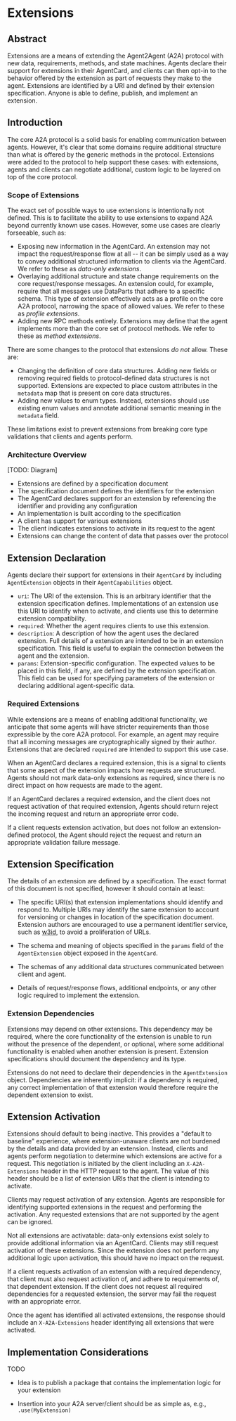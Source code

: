 # Extensions

## Abstract

Extensions are a means of extending the Agent2Agent (A2A) protocol with new data, requirements, methods, and state machines. Agents declare their support for extensions in their AgentCard, and clients can then opt-in to the behavior offered by the extension as part of requests they make to the agent. Extensions are identified by a URI and defined by their extension specification. Anyone is able to define, publish, and implement an extension.

## Introduction

The core A2A protocol is a solid basis for enabling communication between agents. However, it's clear that some domains require additional structure than what is offered by the generic methods in the protocol. Extensions were added to the protocol to help support these cases: with extensions, agents and clients can negotiate additional, custom logic to be layered on top of the core protocol.

### Scope of Extensions

The exact set of possible ways to use extensions is intentionally not defined. This is to facilitate the ability to use extensions to expand A2A beyond currently known use cases. However, some use cases are clearly forseeable, such as:

- Exposing new information in the AgentCard. An extension may not impact the request/response flow at all -- it can be simply used as a way to convey additional structured information to clients via the AgentCard. We refer to these as *data-only extensions*.
- Overlaying additional structure and state change requirements on the core request/response messages. An extension could, for example, require that all messages use DataParts that adhere to a specific schema. This type of extension effectively acts as a profile on the core A2A protocol, narrowing the space of allowed values. We refer to these as *profile extensions*.
- Adding new RPC methods entirely. Extensions may define that the agent implements more than the core set of protocol methods. We refer to these as *method extensions*.

There are some changes to the protocol that extensions *do not* allow. These are:

- Changing the definition of core data structures. Adding new fields or removing required fields to protocol-defined data structures is not supported. Extensions are expected to place custom attributes in the `metadata` map that is present on core data structures.
- Adding new values to enum types. Instead, extensions should use existing enum values and annotate additional semantic meaning in the `metadata` field.

These limitations exist to prevent extensions from breaking core type validations that clients and agents perform.

### Architecture Overview

[TODO: Diagram]

- Extensions are defined by a specification document
- The specification document defines the identifiers for the extension
- The AgentCard declares support for an extension by referencing the identifier and providing any configuration
- An implementation is built according to the specification
- A client has support for various extensions
- The client indicates extensions to activate in its request to the agent
- Extensions can change the content of data that passes over the protocol

## Extension Declaration

Agents declare their support for extensions in their `AgentCard` by including `AgentExtension` objects in their `AgentCapabilities` object.

- `uri`: The URI of the extension. This is an arbitrary identifier that the extension specification defines. Implementations of an extension use this URI to identify when to activate, and clients use this to determine extension compatibility.
- `required`: Whether the agent requires clients to use this extension.
- `description`: A description of how the agent uses the declared extension. Full details of a extension are intended to be in an extension specification. This field is useful to explain the connection between the agent and the extension.
- `params`: Extension-specific configuration. The expected values to be placed in this field, if any, are defined by the extension specification. This field can be used for specifying parameters of the extension or declaring additional agent-specific data.

### Required Extensions

While extensions are a means of enabling additional functionality, we anticipate that some agents will have stricter requirements than those expressible by the core A2A protocol. For example, an agent may require that all incoming messages are cryptographically signed by their author. Extensions that are declared `required` are intended to support this use case.

When an AgentCard declares a required extension, this is a signal to clients that some aspect of the extension impacts how requests are structured. Agents should not mark data-only extensions as required, since there is no direct impact on how requests are made to the agent.

If an AgentCard declares a required extension, and the client does not request activation of that required extension, Agents should return reject the incoming request and return an appropriate error code.

If a client requests extension activation, but does not follow an extension-defined protocol, the Agent should reject the request and return an appropriate validation failure message.

## Extension Specification

The details of an extension are defined by a specification. The exact format of this document is not specified, however it should contain at least:

- The specific URI(s) that extension implementations should identify and respond to. Multiple URIs may identify the same extension to account for versioning or changes in location of the specification document. Extension authors are encouraged to use a permanent identifier service, such as [w3id](https://w3id.org), to avoid a proliferation of URLs.

- The schema and meaning of objects specified in the `params` field of the `AgentExtension` object exposed in the `AgentCard`.

- The schemas of any additional data structures communicated between client and agent.

- Details of request/response flows, additional endpoints, or any other logic required to implement the extension.

### Extension Dependencies

Extensions may depend on other extensions. This dependency may be required, where the core functionality of the extension is unable to run without the presence of the dependent, or optional, where some additional functionality is enabled when another extension is present. Extension specifications should document the dependency and its type.

Extensions do not need to declare their dependencies in the `AgentExtension` object. Dependencies are inherently implicit: if a dependency is required, any correct implementation of that extension would therefore require the dependent extension to exist.

## Extension Activation

Extensions should default to being inactive. This provides a "default to baseline" experience, where extension-unaware clients are not burdened by the details and data provided by an extension. Instead, clients and agents perform negotiation to determine which extensions are active for a request. This negotiation is initiated by the client including an `X-A2A-Extensions` header in the HTTP request to the agent. The value of this header should be a list of extension URIs that the client is intending to activate.

Clients may request activation of any extension. Agents are responsible for identifying supported extensions in the request and performing the activation. Any requested extensions that are not supported by the agent can be ignored.

Not all extensions are activatable: data-only extensions exist solely to provide additional information via an AgentCard. Clients may still request activation of these extensions. Since the extension does not perform any additional logic upon activation, this should have no impact on the request.

If a client requests activation of an extension with a required dependency, that client must also request activation of, and adhere to requirements of, that dependent extension. If the client does not request all required dependencies for a requested extension, the server may fail the request with an appropriate error.

Once the agent has identified all activated extensions, the response should include an `X-A2A-Extensions` header identifying all extensions that were activated.

## Implementation Considerations

TODO

- Idea is to publish a package that contains the implementation logic for your extension

- Insertion into your A2A server/client should be as simple as, e.g., `.use(MyExtension)`
